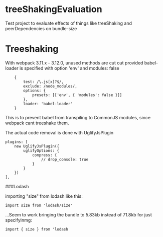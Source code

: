# treeShakingEvaluation
Test project to evaluate effects of things like treeShaking and peerDependencies on bundle-size

Treeshaking
===========
With webpack 3.11.x - 3.12.0, unused methods are cut out provided babel-loader is specified with option 'env' and modules: false 


        {
            test: /\.js[x]?$/,
            exclude: /node_modules/,
            options: {
                presets: [['env', { 'modules': false }]]
            },
            loader: 'babel-loader'
        }

This is to prevent babel from transpiling to CommonJS modules, since webpack cant treeshake them.

The actual code removal is done with UglifyJsPlugin

    plugins: [
        new UglifyJsPlugin({
            uglifyOptions: {
                compress: {
                    // drop_console: true
                }
            }
        })
    ],

###Lodash

importing "size" from lodash like this: 

    import size from 'lodash/size'
    
...Seem to work bringing the bundle to 5.83kb instead of 71.8kb for just specifyinmg: 

    import { size } from 'lodash    